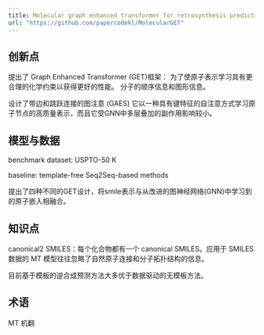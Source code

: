 ```yaml
---
title: Molecular graph enhanced transformer for retrosynthesis prediction
url: "https://github.com/papercodekl/MolecularGET"
---
```


## 创新点

提出了 Graph Enhanced Transformer (GET)框架：
为了使原子表示学习具有更合理的化学约束以获得更好的性能。
分子的顺序信息和图形信息。

设计了带边和跳跃连接的图注意 (GAES)
它以一种具有键特征的自注意方式学习原子节点的高质量表示，而且它受GNN中多层叠加的副作用影响较小。

## 模型与数据

benchmark dataset: USPTO-50 K

baseline: template-free Seq2Seq-based methods

提出了四种不同的GET设计，将smile表示与从改进的图神经网络(GNN)中学习到的原子嵌入相融合。

## 知识点

canonical2 SMILES：每个化合物都有一个  canonical SMILES。应用于 SMILES 数据的 MT 模型往往忽略了自然原子连接和分子拓扑结构的信息。

目前基于模板的逆合成预测方法大多优于数据驱动的无模板方法。

## 术语

MT 机翻